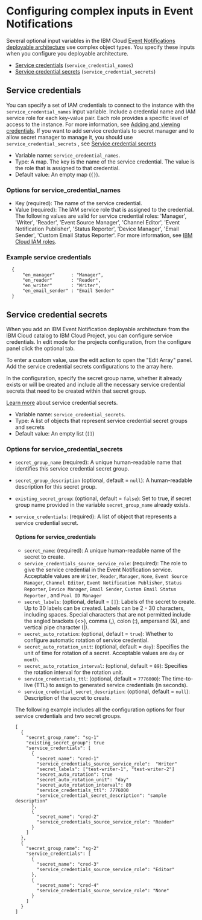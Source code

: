# Configuring complex inputs in Event Notifications

Several optional input variables in the IBM Cloud [Event Notifications deployable architecture](https://cloud.ibm.com/catalog/7a4d68b4-cf8b-40cd-a3d1-f49aff526eb3/architecture/deploy-arch-ibm-event-notifications-c7ac3ee6-4f48-4236-b974-b0cd8c624a46-global) use complex object types. You specify these inputs when you configure you deployable architecture.

- [Service credentials](#svc-credential-name) (`service_credential_names`)
- [Service credential secrets](#service-credential-secrets) (`service_credential_secrets`)

## Service credentials <a name="svc-credential-name"></a>

You can specify a set of IAM credentials to connect to the instance with the `service_credential_names` input variable. Include a credential name and IAM service role for each key-value pair. Each role provides a specific level of access to the instance. For more information, see [Adding and viewing credentials](https://cloud.ibm.com/docs/account?topic=account-service_credentials&interface=ui). If you want to add service credentials to secret manager and to allow secret manager to manage it, you should use `service_credential_secrets` , see [Service credential secrets](#service-credential-secrets)

- Variable name: `service_credential_names`.
- Type: A map. The key is the name of the service credential. The value is the role that is assigned to that credential.
- Default value: An empty map (`{}`).

### Options for service_credential_names

- Key (required): The name of the service credential.
- Value (required): The IAM service role that is assigned to the credential. The following values are valid for service credential roles: 'Manager', 'Writer', 'Reader', 'Event Source Manager', 'Channel Editor', 'Event Notification Publisher', 'Status Reporter', 'Device Manager', 'Email Sender', 'Custom Email Status Reporter'. For more information, see [IBM Cloud IAM roles](https://cloud.ibm.com/docs/account?topic=account-userroles).

### Example service credentials

```hcl
  {
      "en_manager"      : "Manager",
      "en_reader"       : "Reader",
      "en_writer"       : "Writer",
      "en_email_sender" : "Email Sender"
  }
```

## Service credential secrets <a name="service-credential-secrets"></a>

When you add an IBM Event Notification deployable architecture from the IBM Cloud catalog to IBM Cloud Project, you can configure service credentials. In edit mode for the projects configuration, from the configure panel click the optional tab.

To enter a custom value, use the edit action to open the "Edit Array" panel. Add the service credential secrets configurations to the array here.

In the configuration, specify the secret group name, whether it already exists or will be created and include all the necessary service credential secrets that need to be created within that secret group.

 [Learn more](https://cloud.ibm.com/docs/secrets-manager?topic=secrets-manager-getting-started#getting-started) about service credential secrets.

- Variable name: `service_credential_secrets`.
- Type: A list of objects that represent service credential secret groups and secrets
- Default value: An empty list (`[]`)

### Options for service_credential_secrets

- `secret_group_name` (required): A unique human-readable name that identifies this service credential secret group.
- `secret_group_description` (optional, default = `null`): A human-readable description for this secret group.
- `existing_secret_group`: (optional, default = `false`): Set to true, if secret group name provided in the variable `secret_group_name` already exists.
- `service_credentials`: (required): A list of object that represents a service credential secret.

    #### Options for service_credentials

  - `secret_name`: (required): A unique human-readable name of the secret to create.
  - `service_credentials_source_service_role`: (required): The role to give the service credential in the Event Notification service. Acceptable values are `Writer`, `Reader`, `Manager`, `None`, `Event Source Manager`, `Channel Editor`, `Event Notification Publisher`, `Status Reporter`, `Device Manager`, `Email Sender`, `Custom Email Status Reporter` , and `Pool ID Manager`
  - `secret_labels`: (optional, default = `[]`): Labels of the secret to create. Up to 30 labels can be created. Labels can be 2 - 30 characters, including spaces. Special characters that are not permitted include the angled brackets (<>), comma (,), colon (:), ampersand (&), and vertical pipe character (|).
  - `secret_auto_rotation`: (optional, default = `true`): Whether to configure automatic rotation of service credential.
  - `secret_auto_rotation_unit`: (optional, default = `day`): Specifies the unit of time for rotation of a secret. Acceptable values are `day` or `month`.
  - `secret_auto_rotation_interval`: (optional, default = `89`): Specifies the rotation interval for the rotation unit.
  - `service_credentials_ttl`: (optional, default = `7776000`): The time-to-live (TTL) to assign to generated service credentials (in seconds).
  - `service_credential_secret_description`: (optional, default = `null`): Description of the secret to create.

  The following example includes all the configuration options for four service credentials and two secret groups.
  ```hcl
  [
    {
      "secret_group_name": "sg-1"
      "existing_secret_group": true
      "service_credentials": [
        {
          "secret_name": "cred-1"
          "service_credentials_source_service_role":  "Writer"
          "secret_labels": ["test-writer-1", "test-writer-2"]
          "secret_auto_rotation": true
          "secret_auto_rotation_unit": "day"
          "secret_auto_rotation_interval": 89
          "service_credentials_ttl": 7776000
          "service_credential_secret_description": "sample description"
        },
        {
          "secret_name": "cred-2"
          "service_credentials_source_service_role": "Reader"
        }
      ]
    },
    {
      "secret_group_name": "sg-2"
      "service_credentials": [
        {
          "secret_name": "cred-3"
          "service_credentials_source_service_role": "Editor"
        },
        {
          "secret_name": "cred-4"
          "service_credentials_source_service_role": "None"
        }
      ]
    }
  ]
  ```
